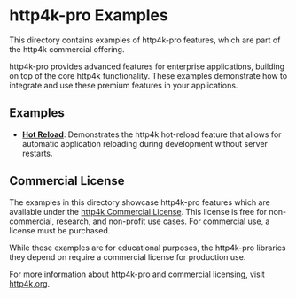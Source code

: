 # http4k-pro Examples

This directory contains examples of http4k-pro features, which are part of the http4k commercial offering.

http4k-pro provides advanced features for enterprise applications, building on top of the core http4k functionality. These examples demonstrate how to integrate and use these premium features in your applications.

## Examples

- **[Hot Reload](./hot-reload)**: Demonstrates the http4k hot-reload feature that allows for automatic application reloading during development without server restarts.

## Commercial License

The examples in this directory showcase http4k-pro features which are available under the [http4k Commercial License](https://www.http4k.org/commercial-license/). This license is free for non-commercial, research, and non-profit use cases. For commercial use, a license must be purchased.

While these examples are for educational purposes, the http4k-pro libraries they depend on require a commercial license for production use.

For more information about http4k-pro and commercial licensing, visit [http4k.org](https://www.http4k.org).
